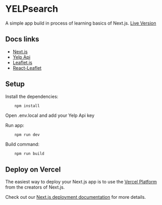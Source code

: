 # YELPsearch


A simple app build in process of learning basics of Next.js. [Live Version](https://yelp-search-next-js-app.vercel.app/)


## Docs links

- [Next.js](https://nextjs.org)
- [Yelp Api](https://www.yelp.com/developers)
- [Leaflet.js](http://leafletjs.com/)
- [React-Leaflet](https://react-leaflet.js.org/)


## Setup
Install the dependencies:
```bash
    npm install
```
Open .env.local and add your Yelp Api key

Run app:
```
    npm run dev
```

Build command:
```
    npm run build
```

## Deploy on Vercel

The easiest way to deploy your Next.js app is to use the [Vercel Platform](https://vercel.com/new?utm_medium=default-template&filter=next.js&utm_source=create-next-app&utm_campaign=create-next-app-readme) from the creators of Next.js.

Check out our [Next.js deployment documentation](https://nextjs.org/docs/deployment) for more details.
